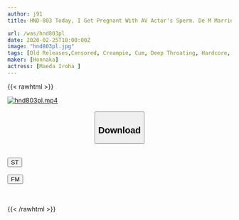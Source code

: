 ```yaml
---
author: j91
title: HND-803 Today, I Get Pregnant With AV Actor's Sperm. De M Married Woman Who Applied Without Getting Pregnant If It Is Her Husband's Sperm Is Seeding Acting AV Appearance

url: /was/hnd803pl
date: 2020-02-25T10:00:00Z
image: "hnd803pl.jpg"
tags: [Old Releases,Censored, Creampie, Cum, Deep Throating, Hardcore, Married Woman, Nasty, Tall]
maker: [Honnaka]
actress: [Maeda Iroha ]
---
```



{{< rawhtml >}}

<div class="video" data-videoid="DGeJDMVDgMt3Gz">
    <a href="javascript:;">
        <img src="/was/hnd803pl/hnd803pl.jpg" width="WIDTH" height="HEIGHT" alt="hnd803pl.mp4" loading="lazy">
    </a>
</div>

<script type="text/javascript" src="https://j91.asia/asset/on-demand-st.js"></script>

<br>
  <link rel="stylesheet" href="https://j91.asia/asset/bs5.css">
  
  <center>
  <button class="btn btn-primary" type="button" data-bs-toggle="collapse" data-bs-target=".multi-collapse" aria-expanded="false" aria-controls="multiCollapseExample1 multiCollapseExample2"><h2>Download</h2></button></center>
</p>
<div class="row">
  <div class="col">
    <div class="collapse multi-collapse" id="multiCollapseExample1">
      <div class="card card-body">
	      	      <br>
<div class="buttons">  
<a href="https://streamtape.to/v/DGeJDMVDgMt3Gz" target="_blank"><button class="btn-hover color-3"><i class="fa fa-download"></i> ST</button></a></div>
    </div>
  </div>
</div>
  <div class="col">
    <div class="collapse multi-collapse" id="multiCollapseExample2">
      <div class="card card-body">
	      <br>
<div class="buttons">
    <a href="https://filemoon.sx/d/vlkc6fl8n9ht" target="_blank"><button class="btn-hover color-8"><i class="fa fa-download"></i> FM</button></a></div>
<br><br>
      </div>
    </div>
  </div>
</div>

{{< /rawhtml >}}